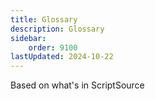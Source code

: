```yaml
---
title: Glossary
description: Glossary
sidebar:
    order: 9100
lastUpdated: 2024-10-22
---
```


Based on what's in ScriptSource
